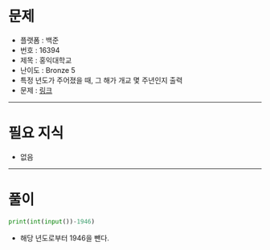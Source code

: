 # 문제
- 플랫폼 : 백준
- 번호 : 16394
- 제목 : 홍익대학교
- 난이도 : Bronze 5
- 특정 년도가 주어졌을 때, 그 해가 개교 몇 주년인지 출력
- 문제 : <a href="https://www.acmicpc.net/problem/16394" target="_blank">링크</a>

---

# 필요 지식
- 없음

---

# 풀이
```python
print(int(input())-1946)
```
- 해당 년도로부터 1946을 뺀다.
